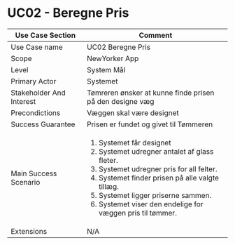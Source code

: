 # UC02 - Beregne Pris


|  Use Case Section | Comment | 
| ------------------- | ------------ | 
| Use Case name | UC02 Beregne Pris | 
| Scope| NewYorker App | 
| Level | System Mål | 
| Primary Actor | Systemet | 
| Stakeholder And Interest |	Tømreren ønsker at kunne finde prisen på den designe væg| 
| Precondictions | Væggen skal være designet | 
| Success Guarantee | Prisen er fundet og givet til Tømmeren | 
| Main Success Scenario  | <ol><li>Systemet får designet</li><li>Systemet udregner antalet af glass fleter.</li><li>Systemet udregner pris for all felter.</li><li>Systemet finder prisen på alle valgte tillæg.</li><li>Systemet ligger priserne sammen.</li><li>Systemet viser den endelige for væggen pris til tømmer.</li></ol>
| Extensions| N/A | 
